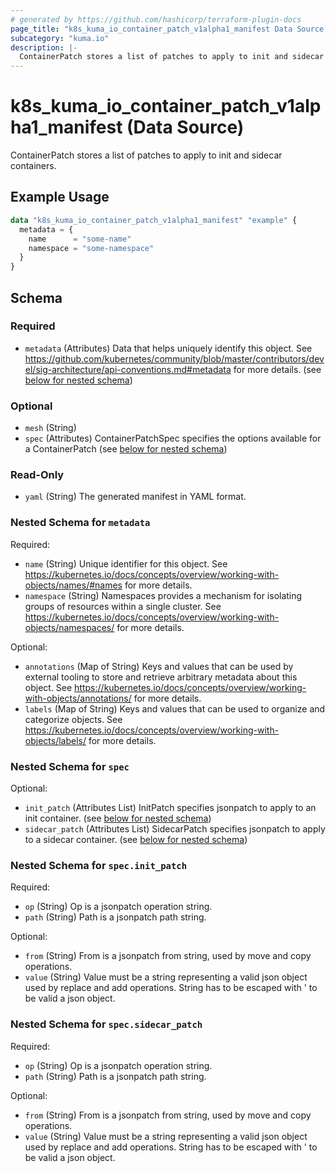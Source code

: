 ```yaml
---
# generated by https://github.com/hashicorp/terraform-plugin-docs
page_title: "k8s_kuma_io_container_patch_v1alpha1_manifest Data Source - terraform-provider-k8s"
subcategory: "kuma.io"
description: |-
  ContainerPatch stores a list of patches to apply to init and sidecar containers.
---
```


# k8s_kuma_io_container_patch_v1alpha1_manifest (Data Source)

ContainerPatch stores a list of patches to apply to init and sidecar containers.

## Example Usage

```terraform
data "k8s_kuma_io_container_patch_v1alpha1_manifest" "example" {
  metadata = {
    name      = "some-name"
    namespace = "some-namespace"
  }
}
```

<!-- schema generated by tfplugindocs -->
## Schema

### Required

- `metadata` (Attributes) Data that helps uniquely identify this object. See https://github.com/kubernetes/community/blob/master/contributors/devel/sig-architecture/api-conventions.md#metadata for more details. (see [below for nested schema](#nestedatt--metadata))

### Optional

- `mesh` (String)
- `spec` (Attributes) ContainerPatchSpec specifies the options available for a ContainerPatch (see [below for nested schema](#nestedatt--spec))

### Read-Only

- `yaml` (String) The generated manifest in YAML format.

<a id="nestedatt--metadata"></a>
### Nested Schema for `metadata`

Required:

- `name` (String) Unique identifier for this object. See https://kubernetes.io/docs/concepts/overview/working-with-objects/names/#names for more details.
- `namespace` (String) Namespaces provides a mechanism for isolating groups of resources within a single cluster. See https://kubernetes.io/docs/concepts/overview/working-with-objects/namespaces/ for more details.

Optional:

- `annotations` (Map of String) Keys and values that can be used by external tooling to store and retrieve arbitrary metadata about this object. See https://kubernetes.io/docs/concepts/overview/working-with-objects/annotations/ for more details.
- `labels` (Map of String) Keys and values that can be used to organize and categorize objects. See https://kubernetes.io/docs/concepts/overview/working-with-objects/labels/ for more details.


<a id="nestedatt--spec"></a>
### Nested Schema for `spec`

Optional:

- `init_patch` (Attributes List) InitPatch specifies jsonpatch to apply to an init container. (see [below for nested schema](#nestedatt--spec--init_patch))
- `sidecar_patch` (Attributes List) SidecarPatch specifies jsonpatch to apply to a sidecar container. (see [below for nested schema](#nestedatt--spec--sidecar_patch))

<a id="nestedatt--spec--init_patch"></a>
### Nested Schema for `spec.init_patch`

Required:

- `op` (String) Op is a jsonpatch operation string.
- `path` (String) Path is a jsonpatch path string.

Optional:

- `from` (String) From is a jsonpatch from string, used by move and copy operations.
- `value` (String) Value must be a string representing a valid json object used by replace and add operations. String has to be escaped with ' to be valid a json object.


<a id="nestedatt--spec--sidecar_patch"></a>
### Nested Schema for `spec.sidecar_patch`

Required:

- `op` (String) Op is a jsonpatch operation string.
- `path` (String) Path is a jsonpatch path string.

Optional:

- `from` (String) From is a jsonpatch from string, used by move and copy operations.
- `value` (String) Value must be a string representing a valid json object used by replace and add operations. String has to be escaped with ' to be valid a json object.
